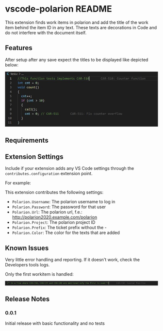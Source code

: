 # vscode-polarion README

This extension finds work items in polarion and add the title of the work item behind the item ID in any text. These texts are decorations in Code and do not interfere with the document itself.

## Features

After setup after any save expect the titles to be displayed like depicted below:

![Example](images/example1.jpg)

## Requirements



## Extension Settings

Include if your extension adds any VS Code settings through the `contributes.configuration` extension point.

For example:

This extension contributes the following settings:

* `Polarion.Username`: The polarion username to log in
* `Polarion.Password`: The password for that user
* `Polarion.Url`: The polarion url, f.e.: http://polarion2020.example.com/polarion
* `Polarion.Project`: The polarion project ID
* `Polarion.Prefix`: The ticket prefix without the -
* `Polarion.Color`: The color for the texts that are added


## Known Issues

Very little error handling and reporting. If it doesn't work, check the Developers tools logs.

Only the first workitem is handled:

![Example](images/limitation1.jpg)

## Release Notes


### 0.0.1

Initial release with basic functionality and no tests

